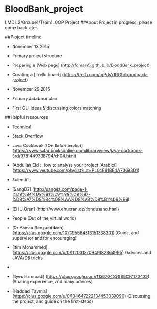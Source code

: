 # BloodBank_project
LMD L2/Groupe1/Team1. OOP Project
##About
Project in progress, please come back later.

##Project timeline
* November 13,2015
 * Primary project structure

 * Preparing a [Web page] (http://fcmam5.github.io/BloodBank_project)

 * Creating a [Trello board] (https://trello.com/b/PdsY1RGh/bloodbank-project)

* November 29,2015
 * Primary database plan
 * First GUI ideas & discussing colors matching

##Helpful ressources
* Technical
 * Stack Overflow
 * Java Cookbook [(On Safari books)] (https://www.safaribooksonline.com/library/view/java-cookbook-3rd/9781449338794/ch04.html)
 * [Abdullah Eid : How to analyse your project (Arabic)] (https://www.youtube.com/playlist?list=PL04E81BB4A73693D1)

* Scientific
 * [SangDZ] (http://sangdz.com/page-1-%D8%B4%D8%B1%D9%88%D8%B7-%D8%A7%D9%84%D8%AA%D8%A8%D8%B1%D8%B9)
 * [EHU Oran] (http://www.ehuoran.dz/dondusang.html)

* People (Out of the virtual world)
 * [Dr Asmaa Bengueddach] (https://plus.google.com/107395584313151338301) (Guide, and supervisor and for encouraging)
 * [Itim Mohammed] (https://plus.google.com/u/0/112031870949182364995) (Advices and JAVA/DB tricks)
 *
 * [Ilyes Hammadi] (https://plus.google.com/115870453998097173463) (Sharing experience, and many advices)
 * [Haddadi Taymia] (https://plus.google.com/u/0/104647222134453039090) (Discussing the project, and guide on the first-steps)
